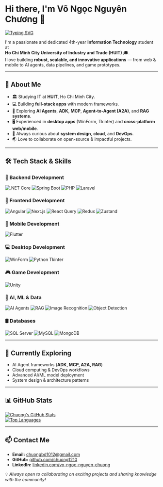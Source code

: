 # Hi there, I'm Võ Ngọc Nguyên Chương 👋

<a href="https://git.io/typing-svg">
  <img src="https://readme-typing-svg.demolab.com?font=Fira+Code&weight=600&pause=1000&color=00BFFF&width=600&lines=4th+Year+IT+Student+at+HUIT;Full-Stack+Developer;Mobile+%26+Desktop+App+Developer;AI+%26+Machine+Learning+Explorer;Cloud+%26+DevOps+Learner" alt="Typing SVG" />
</a>

I'm a passionate and dedicated 4th-year **Information Technology** student at  
**Ho Chi Minh City University of Industry and Trade (HUIT)** 🎓.  
I love building **robust, scalable, and innovative applications** — from web & mobile to AI agents, data pipelines, and game prototypes.

---

## 🎯 About Me
- 🏛 Studying IT at **HUIT**, Ho Chi Minh City.
- 💻 Building **full-stack apps** with modern frameworks.
- 🤖 Exploring **AI Agents**, **ADK**, **MCP**, **Agent-to-Agent (A2A)**, and **RAG systems**.
- 🖥 Experienced in **desktop apps** (WinForm, Tkinter) and **cross-platform web/mobile**.
- 🚀 Always curious about **system design**, **cloud**, and **DevOps**.
- 🌏 Love to collaborate on open-source & impactful projects.

---

## 🛠 Tech Stack & Skills

### 🚀 Backend Development
![.NET Core](https://img.shields.io/badge/.NET%20Core-512BD4?style=for-the-badge&logo=dotnet&logoColor=white)
![Spring Boot](https://img.shields.io/badge/Spring%20Boot-6DB33F?style=for-the-badge&logo=spring&logoColor=white)
![PHP](https://img.shields.io/badge/PHP-777BB4?style=for-the-badge&logo=php&logoColor=white)
![Laravel](https://img.shields.io/badge/Laravel-FF2D20?style=for-the-badge&logo=laravel&logoColor=white)

### 🎨 Frontend Development
![Angular](https://img.shields.io/badge/Angular-DD0031?style=for-the-badge&logo=angular&logoColor=white)
![Next.js](https://img.shields.io/badge/Next.js-000000?style=for-the-badge&logo=nextdotjs&logoColor=white)
![React Query](https://img.shields.io/badge/React_Query-FF4154?style=for-the-badge&logo=reactquery&logoColor=white)
![Redux](https://img.shields.io/badge/Redux-764ABC?style=for-the-badge&logo=redux&logoColor=white)
![Zustand](https://img.shields.io/badge/Zustand-000000?style=for-the-badge&logo=react&logoColor=white)

### 📱 Mobile Development
![Flutter](https://img.shields.io/badge/Flutter-02569B?style=for-the-badge&logo=flutter&logoColor=white)

### 💻 Desktop Development
![WinForm](https://img.shields.io/badge/WinForm-0078D6?style=for-the-badge&logo=windows&logoColor=white)
![Python Tkinter](https://img.shields.io/badge/Python_Tkinter-3776AB?style=for-the-badge&logo=python&logoColor=white)

### 🎮 Game Development
![Unity](https://img.shields.io/badge/Unity-100000?style=for-the-badge&logo=unity&logoColor=white)

### 🤖 AI, ML & Data
![AI Agents](https://img.shields.io/badge/AI_Agents-FF6F00?style=for-the-badge&logo=openai&logoColor=white)
![RAG](https://img.shields.io/badge/RAG-8E44AD?style=for-the-badge)
![Image Recognition](https://img.shields.io/badge/Image_Recognition-FF7F0E?style=for-the-badge&logo=opencv&logoColor=white)
![Object Detection](https://img.shields.io/badge/Object_Detection-4CAF50?style=for-the-badge&logo=tensorflow&logoColor=white)

### 🛢 Databases
![SQL Server](https://img.shields.io/badge/SQL_Server-CC2927?style=for-the-badge&logo=microsoftsqlserver&logoColor=white)
![MySQL](https://img.shields.io/badge/MySQL-4479A1?style=for-the-badge&logo=mysql&logoColor=white)
![MongoDB](https://img.shields.io/badge/MongoDB-4EA94B?style=for-the-badge&logo=mongodb&logoColor=white)

---

## 🌱 Currently Exploring
- AI Agent frameworks (**ADK, MCP, A2A, RAG**)
- Cloud computing & DevOps workflows
- Advanced AI/ML model deployment
- System design & architecture patterns

---

## 📊 GitHub Stats
[![Chuong's GitHub Stats](https://github-readme-stats.vercel.app/api?username=chuong1210&show_icons=true&theme=radical&hide_border=true&count_private=true)](https://github.com/chuong1210)  
[![Top Languages](https://github-readme-stats.vercel.app/api/top-langs/?username=chuong1210&layout=compact&theme=radical&hide_border=true&langs_count=8)](https://github.com/chuong1210)

---

## 📫 Contact Me
- **Email:** [chuongbd1012@gmail.com](mailto:chuongbd1012@gmail.com)
- **GitHub:** [github.com/chuong1210](https://github.com/chuong1210)
- **LinkedIn:** [linkedin.com/vo-ngoc-nguyen-chuong](https://www.linkedin.com/in/vo-ngoc-nguyen-chuong-6baa80283)

💡 *Always open to collaborating on exciting projects and sharing knowledge with the community!*
